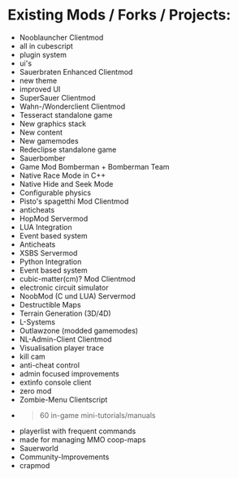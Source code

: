 # Existing Mods / Forks / Projects:

* Nooblauncher                                                   Clientmod
 * all in cubescript
 * plugin system
 * ui's
* Sauerbraten Enhanced                                  Clientmod
 * new theme
 * improved UI
* SuperSauer                                                      Clientmod
* Wahn-/Wonderclient                                       Clientmod
* Tesseract                                                          standalone game
 * New graphics stack
 * New content
 * New gamemodes
* Redeclipse                                                       standalone game
* Sauerbomber                                                  
 * Game Mod Bomberman + Bomberman Team
 * Native Race Mode in C++
 * Native Hide and Seek Mode
 * Configurable physics
* Pisto's spagetthi Mod                                    Clientmod
 * anticheats
* HopMod                                                           Servermod
 * LUA Integration
 * Event based system
 * Anticheats
* XSBS                                                               Servermod
 * Python Integration
 * Event based system
* cubic-matter(cm)? Mod                              Clientmod
 * electronic circuit simulator
* NoobMod (C und LUA)                               Servermod
 * Destructible Maps
 * Terrain Generation (3D/4D)
 * L-Systems
 * Outlawzone (modded gamemodes)
* NL-Admin-Client                                          Clientmod
 * Visualisation player trace
 * kill cam
 * anti-cheat control
 * admin focused improvements
 * extinfo console client
* zero mod
* Zombie-Menu                                             Clientscript
 * >60 in-game mini-tutorials/manuals
 * playerlist with frequent commands
 * made for managing MMO coop-maps
* Sauerworld
 * Community-Improvements
* crapmod